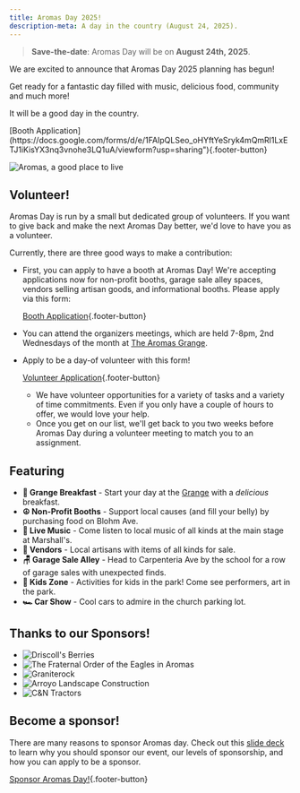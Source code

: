 ```yaml
---
title: Aromas Day 2025!
description-meta: A day in the country (August 24, 2025).
---
```


> **Save-the-date**: Aromas Day will be on **August 24th, 2025**. 

We are excited to announce that Aromas Day 2025 planning has begun!

Get ready for a fantastic day filled with music, delicious food, community and much more!

It will be a good day in the country.

<div style="align: center">
[Booth Application](https://docs.google.com/forms/d/e/1FAIpQLSeo_oHYftYeSryk4mQmRl1LxETJ1iKisYX3nq3vnohe3LQ1uA/viewform?usp=sharing"){.footer-button}
</div>

![](/assets/a-good-place-to-live.png "Aromas, a good place to live")


<div class="full-bleed">
<div class="content-wrapper">

## Volunteer!

Aromas Day is run by a small but dedicated group of volunteers. If you want to give back and make the next Aromas Day
better, we'd love to have you as a volunteer.

Currently, there are three good ways to make a contribution:

- First, you can apply to have a booth at Aromas Day! We're accepting applications now for non-profit booths, garage sale alley spaces, vendors selling artisan goods, and informational booths. Please apply via this form:

  [Booth Application](https://docs.google.com/forms/d/e/1FAIpQLSeo_oHYftYeSryk4mQmRl1LxETJ1iKisYX3nq3vnohe3LQ1uA/viewform?usp=sharing"){.footer-button}
- You can attend the organizers meetings, which are held 7-8pm, 2nd Wednesdays of the
  month at [The Aromas Grange](https://aromasgrange.org/).
- Apply to be a day-of volunteer with this form!

  [Volunteer Application](https://forms.gle/sHu5cCoFgh8zoFeJA){.footer-button}
    - We have volunteer opportunities for a variety of tasks and a variety of time commitments. Even if you only
      have a couple of hours to offer, we would love your help.
    - Once you get on our list, we'll get back to you two weeks before Aromas Day during a volunteer meeting to match
      you to an assignment.

</div>
</div>

## Featuring

- **🌯 Grange Breakfast** - Start your day at the [Grange](https://aromasgrange.org/) with a _delicious_ breakfast.
- **☮️ Non-Profit Booths** - Support local causes (and fill your belly) by purchasing food on Blohm Ave.
- **🪇 Live Music** - Come listen to local music of all kinds at the main stage at Marshall's.
- **🧶 Vendors** - Local artisans with items of all kinds for sale.
- **🪑 Garage Sale Alley** - Head to Carpenteria Ave by the school for a row of garage sales with unexpected finds.
- **👧 Kids Zone** - Activities for kids in the park! Come see performers, art in the park.
- **🏎️ Car Show** - Cool cars to admire in the church parking lot.

<div class="full-bleed">
<div class="content-wrapper">

<div class="sponsors">


## Thanks to our Sponsors!

- ![](/assets/sponsors/driscolls.jpg "Driscoll's Berries")
- ![](/assets/sponsors/foe.png "The Fraternal Order of the Eagles in Aromas")
- ![](/assets/sponsors/graniterock.png "Graniterock")
- ![](/assets/sponsors/arroyo.png "Arroyo Landscape Construction")
- ![](/assets/sponsors/cnn.jpg "C&N Tractors")

</div>
</div>
</div>


## Become a sponsor!

There are many reasons to sponsor Aromas day. Check out this [slide deck](https://docs.google.com/presentation/d/e/2PACX-1vTqhXTgQwb3y3G6um1AfyIzPwx6WIYAFYG-31qpIBFhqrTIYqUm3SohJnnCt1vccSGKd0L8IlF0pYmu/pub?start=false&loop=false&delayms=3000)
to learn why you should sponsor our event, our levels of sponsorship, and how you can apply to be a sponsor.

[Sponsor Aromas Day!](https://docs.google.com/presentation/d/e/2PACX-1vTqhXTgQwb3y3G6um1AfyIzPwx6WIYAFYG-31qpIBFhqrTIYqUm3SohJnnCt1vccSGKd0L8IlF0pYmu/pub?start=false&loop=false&delayms=3000){.footer-button}


